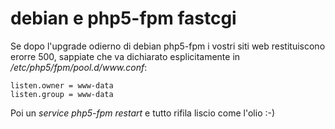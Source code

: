 # debian e php5-fpm fastcgi

Se dopo l'upgrade odierno di debian php5-fpm i vostri siti web restituiscono erorre 500, sappiate che va dichiarato esplicitamente in _/etc/php5/fpm/pool.d/www.conf_:
 
    listen.owner = www-data
    listen.group = www-data

Poi un _service php5-fpm restart_ e tutto rifila liscio come l'olio :-)﻿